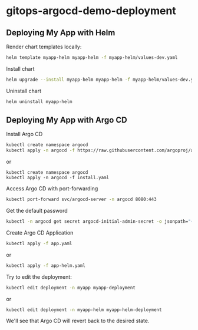 # gitops-argocd-demo-deployment

## Deploying My App with Helm

Render chart templates locally:

```sh
helm template myapp-helm myapp-helm -f myapp-helm/values-dev.yaml
```

Install chart

```sh
helm upgrade --install myapp-helm myapp-helm -f myapp-helm/values-dev.yaml
```

Uninstall chart

```sh
helm uninstall myapp-helm
```

## Deploying My App with Argo CD

Install Argo CD

```sh
kubectl create namespace argocd
kubectl apply -n argocd -f https://raw.githubusercontent.com/argoproj/argo-cd/stable/manifests/install.yaml
```

or

```
kubectl create namespace argocd
kubectl apply -n argocd -f install.yaml
```

Access Argo CD with port-forwarding

```sh
kubectl port-forward svc/argocd-server -n argocd 8080:443
```

Get the default password

```sh
kubectl -n argocd get secret argocd-initial-admin-secret -o jsonpath="{.data.password}" | base64 -d; echo
```

Create Argo CD Application

```sh
kubectl apply -f app.yaml
```

or

```sh
kubectl apply -f app-helm.yaml
```

Try to edit the deployment:

```sh
kubectl edit deployment -n myapp myapp-deployment
```

or

```sh
kubectl edit deployment -n myapp-helm myapp-helm-deployment
```

We'll see that Argo CD will revert back to the desired state.
